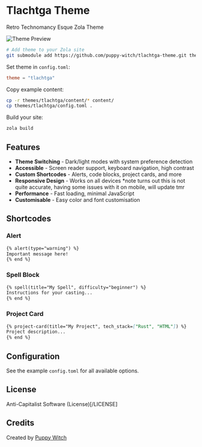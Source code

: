 # Tlachtga Theme

Retro Technomancy Esque Zola Theme

![Theme Preview](https://puppy-witch.github.io)

```bash
# Add theme to your Zola site
git submodule add https://github.com/puppy-witch/tlachtga-theme.git themes/tlachtga
```
Set theme in `config.toml`:
```toml
theme = "tlachtga"
```

Copy example content:
```bash
cp -r themes/tlachtga/content/* content/
cp themes/tlachtga/config.toml .
```

Build your site:
```bash
zola build
```

## Features

- **Theme Switching** - Dark/light modes with system preference detection
- **Accessible** - Screen reader support, keyboard navigation, high contrast
- **Custom Shortcodes** - Alerts, code blocks, project cards, and more
- **Responsive Design** - Works on all devices *note turns out this is not quite accurate, having some issues with it on mobile, will update tmr
- **Performance** - Fast loading, minimal JavaScript
- **Customisable** - Easy color and font customisation

## Shortcodes

### Alert
```markdown
{% alert(type="warning") %}
Important message here!
{% end %}
```

### Spell Block
```markdown
{% spell(title="My Spell", difficulty="beginner") %}
Instructions for your casting...
{% end %}
```

### Project Card
```markdown
{% project-card(title="My Project", tech_stack=["Rust", "HTML"]) %}
Project description...
{% end %}
```

## Configuration

See the example `config.toml` for all available options.

## License

Anti-Capitalist Software (License)[/LICENSE]

## Credits

Created by [Puppy Witch](https://github.com/puppy-witch)
